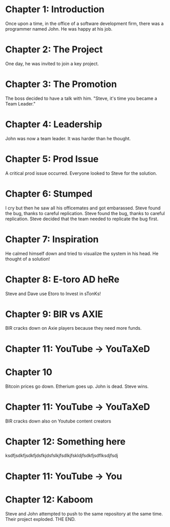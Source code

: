 # Chapter 1: Introduction
Once upon a time, in the office of a software development firm, there was a programmer named John. He was happy at his job.
# Chapter 2: The Project
One day, he was invited to join a key project.
# Chapter 3: The Promotion
The boss decided to have a talk with him. "Steve, it's time you became a Team Leader."	
# Chapter 4: Leadership
John was now a team leader. It was harder than he thought.
# Chapter 5: Prod Issue
A critical prod issue occurred. Everyone looked to Steve for the solution.
# Chapter 6: Stumped
I cry but then he saw all his officemates and got embarassed. Steve found the bug, thanks to careful replication. Steve found the bug, thanks to careful replication. 
Steve decided that the team needed to replicate the bug first.
# Chapter 7: Inspiration 
He calmed himself down and tried to visualize the system in his head. He thought of a solution!
# Chapter 8: E-toro AD heRe
Steve and Dave use Etoro to Invest in sTonKs!

# Chapter 9: BIR vs AXIE

BIR cracks down on Axie players because they need more funds.

# Chapter 11: YouTube -> YouTaXeD

# Chapter 10 
Bitcoin prices go down. Etherium goes up. John is dead. Steve wins.

# Chapter 11: YouTube -> YouTaXeD
BIR cracks down also on Youtube content creators

# Chapter 12: Something here
ksdfjsdkfjsdkfjdsfkjdsfslkjfsdlkjfskldjfsdkfjsdflksdjfsdj



# Chapter 11: YouTube -> You

# Chapter 12: Kaboom

Steve and John attempted to push to the same repository at the same time. Their project exploded. THE END.
